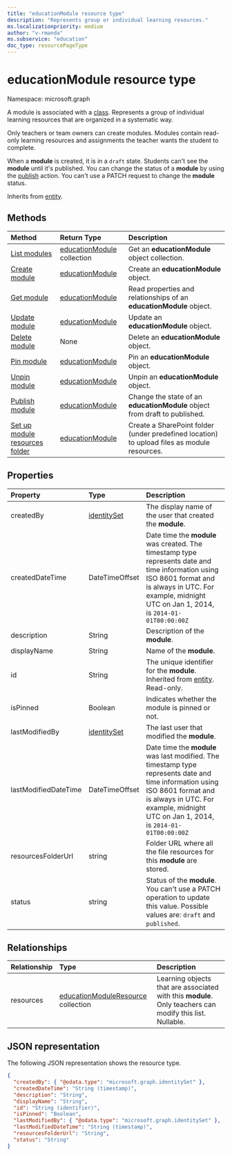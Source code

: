 ```yaml
---
title: "educationModule resource type"
description: "Represents group or individual learning resources."
ms.localizationpriority: medium
author: "v-rmanda"
ms.subservice: "education"
doc_type: resourcePageType
---
```


# educationModule resource type

Namespace: microsoft.graph

A module is associated with a [class](../resources/educationclass.md). Represents a group of individual learning resources that are organized in a systematic way.

Only teachers or team owners can create modules. Modules contain read-only learning resources and assignments the teacher wants the student to complete.

When a **module** is created, it is in a `draft` state. Students can't see the **module** until it's published. You can change the status of a **module** by using the [publish](../api/educationmodule-publish.md) action. You can't use a PATCH request to change the **module** status.

Inherits from [entity](../resources/entity.md).

## Methods

| Method                                                                           | Return Type                                      | Description                                                                                  |
| :------------------------------------------------------------------------------- | :----------------------------------------------- | :------------------------------------------------------------------------------------------- |
| [List modules](../api/educationclass-list-modules.md)                            | [educationModule](educationmodule.md) collection | Get an **educationModule** object collection.                                                |
| [Create module](../api/educationclass-post-module.md)                                   | [educationModule](educationmodule.md)            | Create an **educationModule** object.                                                        |
| [Get module](../api/educationmodule-get.md)                                      | [educationModule](educationmodule.md)            | Read properties and relationships of an **educationModule** object.                          |
| [Update module](../api/educationmodule-update.md)                                       | [educationModule](educationmodule.md)            | Update an **educationModule** object.                                                        |
| [Delete module](../api/educationmodule-delete.md)                                       | None                                             | Delete an **educationModule** object.                                                        |
| [Pin module](../api/educationmodule-pin.md)                                             | [educationModule](educationmodule.md)            | Pin an **educationModule** object.                                                           |
| [Unpin module](../api/educationmodule-unpin.md)                                         | [educationModule](educationmodule.md)            | Unpin an **educationModule** object.                                                         |
| [Publish module](../api/educationmodule-publish.md)                                     | [educationModule](educationmodule.md)            | Change the state of an **educationModule** object from draft to published.                   |
| [Set up module resources folder](../api/educationmodule-setupresourcesfolder.md) | [educationModule](educationmodule.md)            | Create a SharePoint folder (under predefined location) to upload files as module resources. |

## Properties

| Property             | Type                          | Description                                                                                                                                                                                                         |
| :------------------- | :---------------------------- | :------------------------------------------------------------------------------------------------------------------------------------------------------------------------------------------------------------------ |
| createdBy            | [identitySet](identityset.md) | The display name of the user that created the **module**.                                                                                                                                                           |
| createdDateTime      | DateTimeOffset                | Date time the **module** was created. The timestamp type represents date and time information using ISO 8601 format and is always in UTC. For example, midnight UTC on Jan 1, 2014, is `2014-01-01T00:00:00Z`       |
| description          | String                        | Description of the **module**.                                                                                                                                                                                      |
| displayName          | String                        | Name of the **module**.                                                                                                                                                                                             |
| id                   | String                        | The unique identifier for the **module**. Inherited from [entity](../resources/entity.md). Read-only.                                                                                                               |
| isPinned             | Boolean                       | Indicates whether the module is pinned or not.                                                                                                                                                                      |
| lastModifiedBy       | [identitySet](identityset.md) | The last user that modified the **module**.                                                                                                                                                                         |
| lastModifiedDateTime | DateTimeOffset                | Date time the **module** was last modified. The timestamp type represents date and time information using ISO 8601 format and is always in UTC. For example, midnight UTC on Jan 1, 2014, is `2014-01-01T00:00:00Z` |
| resourcesFolderUrl   | string                        | Folder URL where all the file resources for this **module** are stored.                                                                                                                                             |
| status               | string                        | Status of the **module**. You can't use a PATCH operation to update this value. Possible values are: `draft` and `published`.                                                                                       |

## Relationships

| Relationship | Type                                                             | Description                                                                                              |
| :----------- | :--------------------------------------------------------------- | :------------------------------------------------------------------------------------------------------- |
| resources    | [educationModuleResource](educationmoduleresource.md) collection | Learning objects that are associated with this **module**. Only teachers can modify this list. Nullable. |

## JSON representation

The following JSON representation shows the resource type.

<!-- {
  "blockType": "resource",
  "keyProperty":"id",
  "optionalProperties": [
  ],
  "@odata.type": "microsoft.graph.educationModule"
}-->

```json
{
  "createdBy": { "@odata.type": "microsoft.graph.identitySet" },
  "createdDateTime": "String (timestamp)",
  "description": "String",
  "displayName": "String",
  "id": "String (identifier)",
  "isPinned": "Boolean",
  "lastModifiedBy": { "@odata.type": "microsoft.graph.identitySet" },
  "lastModifiedDateTime": "String (timestamp)",
  "resourcesFolderUrl": "String",
  "status": "String"
}
```
